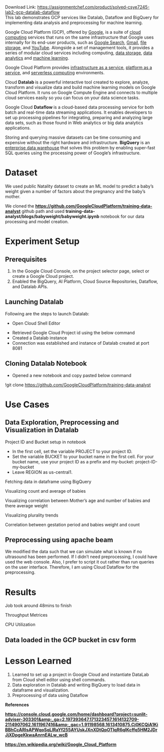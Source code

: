 Download Link: https://assignmentchef.com/product/solved-csye7245-lab2-gcp-datalab-dataflow
<br>
This lab demonstrates GCP services like Datalab, Dataflow and BigQuery for implementing data analysis and preprocessing for machine learning.

Google Cloud Platform (GCP), offered by <a href="https://en.wikipedia.org/wiki/Google">Google</a>, is a suite of <a href="https://en.wikipedia.org/wiki/Cloud_computing">cloud computing</a> services that runs on the same infrastructure that Google uses internally for its end-user products, such as <a href="https://en.wikipedia.org/wiki/Google_Search">Google Search</a>, <a href="https://en.wikipedia.org/wiki/Gmail">Gmail</a>, <a href="https://en.wikipedia.org/wiki/Google_Drive">file storage</a>, and <a href="https://en.wikipedia.org/wiki/YouTube">YouTube</a>. Alongside a set of management tools, it provides a series of modular cloud services including computing, <a href="https://en.wikipedia.org/wiki/Computer_data_storage">data storage</a>, <a href="https://en.wikipedia.org/wiki/Data_analysis">data analytics</a> and <a href="https://en.wikipedia.org/wiki/Machine_learning">machine learning</a>.




Google Cloud Platform provides <a href="https://en.wikipedia.org/wiki/Infrastructure_as_a_service">infrastructure as a service</a>, <a href="https://en.wikipedia.org/wiki/Platform_as_a_service">platform as a service</a>, and <a href="https://en.wikipedia.org/wiki/Serverless_computing">serverless computing</a> environments.




Cloud <strong>Datalab </strong>is a powerful interactive tool created to explore, analyze, transform and visualize data and build machine learning models on Google Cloud Platform. It runs on Google Compute Engine and connects to multiple cloud services easily so you can focus on your data science tasks.




Google Cloud <strong>Dataflow </strong>is a cloud-based data processing service for both batch and real-time data streaming applications. It enables developers to set up processing pipelines for integrating, preparing and analyzing large data sets, such as those found in Web analytics or big data analytics applications.




Storing and querying massive datasets can be time consuming and expensive without the right hardware and infrastructure. <strong>BigQuery</strong> is an <a href="https://cloud.google.com/solutions/bigquery-data-warehouse">enterprise data warehouse</a> that solves this problem by enabling super-fast SQL queries using the processing power of Google’s infrastructure.

<h1><strong> Dataset</strong></h1>

We used public Natality dataset to create an ML model to predict a baby’s weight given a number of factors about the pregnancy and the baby’s mother.




We cloned the <a href="https://github.com/GoogleCloudPlatform/training-data-analyst"><strong>https://github.com/GoogleCloudPlatform/training-data-analyst</strong></a> github path and used <strong>training-data-analyst/blogs/babyweight/babyweight.ipynb</strong> notebook for our data processing and model creation.




<h1></h1>

<h1><strong>Experiment Setup</strong></h1>

<h2><strong>Prerequisites</strong></h2>

<ol>

 <li>In the Google Cloud Console, on the project selector page, select or create a Google Cloud project.</li>

 <li>Enabled the BigQuery, AI Platform, Cloud Source Repositories, Dataflow, and Datalab APIs.</li>

</ol>

<h2><strong>Launching Datalab</strong></h2>




Following are the steps to launch Datalab:




<ul>

 <li>Open Cloud Shell Editor</li>

</ul>







<ul>

 <li>Retrieved Google Cloud Project id using the below command</li>

 <li>Created a Datalab instance</li>

 <li>Connection was established and instance of Datalab created at port 8081</li>

</ul>

<h2><strong>Cloning Datalab Notebook</strong></h2>

<ul>

 <li>Opened a new notebook and copy pasted below command</li>

</ul>

!git clone <a href="https://github.com/GoogleCloudPlatform/training-data-analyst">https://github.com/GoogleCloudPlatform/training-data-analyst</a>

<h1><strong>Use Cases</strong></h1>

<h2><strong>Data Exploration, Preprocessing and Visualization in Datalab</strong></h2>

Project ID and Bucket setup in notebook

<ul>

 <li>In the first cell, set the variable PROJECT to your project ID.</li>

 <li>Set the variable BUCKET to your bucket name in the first cell. For your bucket name, use your project ID as a prefix and my-bucket: project-ID-my-bucket</li>

 <li>Leave REGION as us-central1.</li>

</ul>




Fetching data in dataframe using BigQuery

Visualizing count and average of babies

Visualizing correlation between Mother’s age and number of babies and there average weight

Visualizing plurality trends

Correlation between gestation period and babies weight and count

<h2><strong>Preprocessing using apache beam</strong></h2>

We modified the data such that we can simulate what is known if no ultrasound has been performed. If I didn’t need preprocessing, I could have used the web console. Also, I prefer to script it out rather than run queries on the user interface. Therefore, I am using Cloud Dataflow for the preprocessing.




<h1><strong>Results</strong></h1>

Job took around 48mins to finish

Throughput Metrices




CPU Utilization

<h2><strong>Data loaded in the GCP bucket in csv form</strong></h2>

<h1><strong>Lesson Learned</strong></h1>

<ol>

 <li>Learned to set up a project in Google Cloud and instantiate DataLab from Cloud shell editor using shell commands.</li>

 <li>Data exploration in Datalab and writing BigQuery to load data in dataframe and visualization.</li>

 <li>Preprocessing of data using Dataflow</li>

</ol>




<strong>References</strong>

<a href="https://console.cloud.google.com/home/dashboard?project=sunlit-adviser-303301&amp;_ga=2.197393647.171323457.1614132709-2114907062.1611967416&amp;_gac=1.91198568.1613410875.Cj0KCQiA1KiBBhCcARIsAPWqoSqLlRaYf255AYUskJXnXDtQpOTIqR6qIKcffq5HM2JDrJjXDpgeKkwaAnrnEALw_wcB"><strong>https://console.cloud.google.com/home/dashboard?project=sunlit-adviser-303301&amp;_ga=2.197393647.171323457.1614132709-2114907062.1611967416&amp;_gac=1.91198568.1613410875.Cj0KCQiA1KiBBhCcARIsAPWqoSqLlRaYf255AYUskJXnXDtQpOTIqR6qIKcffq5HM2JDrJjXDpgeKkwaAnrnEALw_wcB</strong></a>

<strong> </strong>

<a href="https://en.wikipedia.org/wiki/Google_Cloud_Platform"><strong>https://en.wikipedia.org/wiki/Google_Cloud_Platform</strong></a>

<strong> </strong>

<strong> </strong>

<strong> </strong>